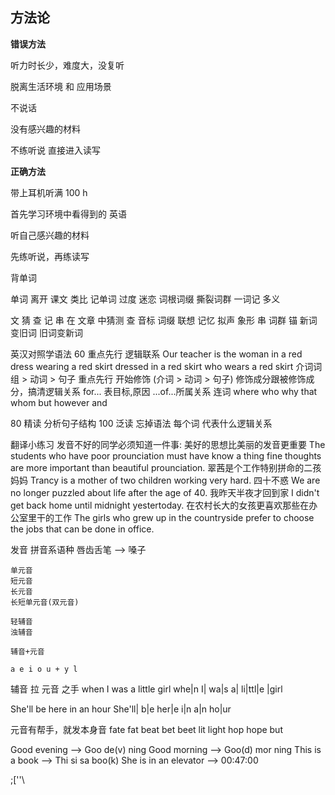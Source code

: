 ## 方法论

**错误方法**

听力时长少，难度大，没复听

脱离生活环境 和 应用场景

不说话

没有感兴趣的材料

不练听说 直接进入读写

**正确方法**

带上耳机听满 100 h

首先学习环境中看得到的 英语

听自己感兴趣的材料

先练听说，再练读写



背单词

单词 离开 课文
类比 记单词
过度 迷恋 词根词缀 撕裂词群
一词记 多义

文 猜 查 记 串
 在 文章 中猜测
 查 音标 词缀 联想 记忆
 拟声 象形
 串 词群 锚 新词变旧词 旧词变新词
 
英汉对照学语法
 60 重点先行 逻辑联系
	Our teacher is the woman in a red dress
							 wearing a red skirt
							 dressed in a red skirt
							 who wears a red skirt
	介词词组 > 动词 > 句子
	重点先行
	开始修饰 (介词 > 动词 > 句子)
	修饰成分跟被修饰成分，搞清逻辑关系
	for...  表目标,原因
	...of...所属关系
	连词
		where who why that whom 
		but however and
	
 80 精读 分析句子结构
 100 泛读 忘掉语法
  每个词 代表什么逻辑关系

翻译小练习
	发音不好的同学必须知道一件事: 美好的思想比美丽的发音更重要
	The students who have poor prounciation must have know a thing
	fine thoughts are more important than beautiful prounciation.
	翠茜是个工作特别拼命的二孩妈妈
	Trancy is a mother of two children working very hard.
	四十不惑
	We are no longer puzzled about life after the age of 40.
	我昨天半夜才回到家
	I didn't get back home until midnight yestertoday.
	在农村长大的女孩更喜欢那些在办公室里干的工作
	The girls who grew up in the countryside prefer to choose the
	jobs that can be done in office.

发音
	拼音系语种
	唇齿舌笔 --> 嗓子
	
	单元音
	短元音
	长元音
	长短单元音(双元音)
	
	轻辅音
	浊辅音
	
	辅音+元音
	
	a e i o u + y l

辅音 拉 元音 之手
when I was a little girl
whe|n I| wa|s a| li|ttl|e |girl

She'll be here in an hour
She'll| b|e her|e i|n a|n ho|ur


元音有帮手，就发本身音
fate	fat
beat	bet
beet	lit
light	hop
hope	but

Good evening --> Goo de(v) ning
Good morning --> Goo(d) mor ning
This is a book --> Thi si sa boo(k)
She is in an elevator -->   00:47:00







;['\'\